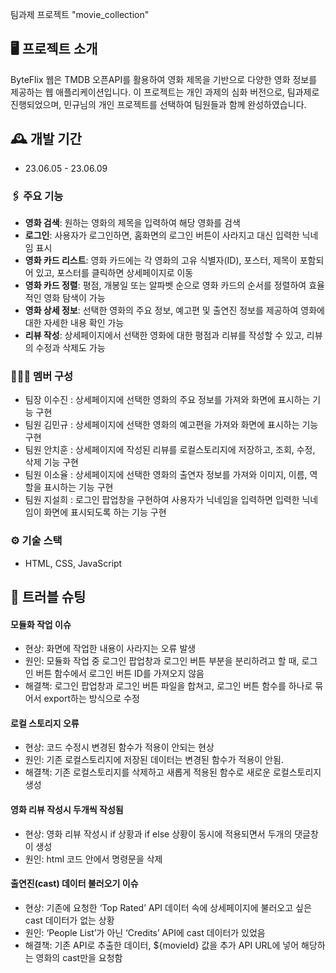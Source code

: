 팀과제 프로젝트 "movie_collection"
## 🖥️ 프로젝트 소개
ByteFlix 웹은 TMDB 오픈API를 활용하여 영화 제목을 기반으로 다양한 영화 정보를 제공하는 웹 애플리케이션입니다.
이 프로젝트는 개인 과제의 심화 버전으로, 팀과제로 진행되었으며, 민규님의 개인 프로젝트를 선택하여 팀원들과 함께 완성하였습니다.
<br>


## 🕰️ 개발 기간
* 23.06.05 - 23.06.09

### 🖇️ 주요 기능
- **영화 검색**: 원하는 영화의 제목을 입력하여 해당 영화를 검색
- **로그인**: 사용자가 로그인하면, 홈화면의 로그인 버튼이 사라지고 대신 입력한 닉네임 표시
- **영화 카드 리스트**: 영화 카드에는 각 영화의 고유 식별자(ID), 포스터, 제목이 포함되어 있고, 포스터를 클릭하면 상세페이지로 이동
- **영화 카드 정렬**: 평점, 개봉일 또는 알파벳 순으로 영화 카드의 순서를 정렬하여 효율적인 영화 탐색이 가능
- **영화 상세 정보**: 선택한 영화의 주요 정보, 예고편 및 출연진 정보를 제공하여 영화에 대한 자세한 내용 확인 가능
- **리뷰 작성**: 상세페이지에서 선택한 영화에 대한 평점과 리뷰를 작성할 수 있고, 리뷰의 수정과 삭제도 가능 

### 🧑‍🤝‍🧑 멤버 구성
- 팀장 이수진 : 상세페이지에 선택한 영화의 주요 정보를 가져와 화면에 표시하는 기능 구현 
- 팀원 김민규 : 상세페이지에 선택한 영화의 예고편을 가져와 화면에 표시하는 기능 구현  
- 팀원 안치훈 : 상세페이지에 작성된 리뷰를 로컬스토리지에 저장하고, 조회, 수정, 삭제 기능 구현
- 팀원 이소율 : 상세페이지에 선택한 영화의 출연자 정보를 가져와 이미지, 이름, 역할을 표시하는 기능 구현
- 팀원 지설희 : 로그인 팝업창을 구현하여 사용자가 닉네임을 입력하면 입력한 닉네임이 화면에 표시되도록 하는 기능 구현

### ⚙️ 기술 스택
- HTML, CSS, JavaScript

## 📌 트러블 슈팅
#### 모듈화 작업 이슈
- 현상: 화면에 작업한 내용이 사라지는 오류 발생
- 원인: 모듈화 작업 중 로그인 팝업창과 로그인 버튼 부분을 분리하려고 할 때, 로그인 버튼 함수에서 로그인 버튼 ID를 가져오지 않음
- 해결책: 로그인 팝업창과 로그인 버튼 파일을 합쳐고, 로그인 버튼 함수를 하나로 묶어서 export하는 방식으로 수정
#### 로컬 스토리지 오류
- 현상: 코드 수정시 변경된 함수가 적용이 안되는 현상
- 원인: 기존 로컬스토리지에 저장된 데이터는 변경된 함수가 적용이 안됨.
- 해결책: 기존 로컬스토리지를 삭제하고 새롭게 적용된 함수로 새로운 로컬스토리지 생성
#### 영화 리뷰 작성시 두개씩 작성됨
- 현상:  영화 리뷰 작성시 if 상황과 if else 상황이 동시에 적용되면서 두개의 댓글창이 생성
- 원인: html 코드 안에서 <script> 로 JS 파일을  header 와 body 에서 모두 연결
- 해결책: body 안에 있는  <script src="./.js" type="module"></script> 명령문을 삭제
#### 출연진(cast) 데이터 불러오기 이슈
- 현상: 기존에 요청한 ‘Top Rated’ API 데이터 속에 상세페이지에 불러오고 싶은 cast 데이터가 없는 상황
- 원인: ‘People List’가 아닌 ‘Credits’ API에 cast 데이터가 있었음 
- 해결책: 기존 API로 추출한 데이터, ${movieId} 값을 추가 API URL에 넣어 해당하는 영화의 cast만을 요청함
